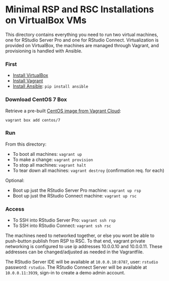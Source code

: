 # Minimal RSP and RSC Installations on VirtualBox VMs

This directory contains everything you need to run two virtual machines, one for RStudio Server Pro and one for RStudio Connect. Virtualization is provided on VirtualBox, the machines are managed through Vagrant, and provisioning is handled with Ansible.

### First

- [Install VirtualBox](https://www.virtualbox.org/)
- [Install Vagrant](https://www.vagrantup.com/downloads.html)
- [Install Ansible](https://docs.ansible.com/ansible/latest/installation_guide/intro_installation.html#installing-the-control-machine): `pip install ansible`

### Download CentOS 7 Box

Retrieve a pre-built [CentOS image from Vagrant Cloud](https://app.vagrantup.com/centos/boxes/7):

```
vagrant box add centos/7
```

### Run

From this directory:

- To boot all machines: `vagrant up`
- To make a change: `vagrant provision`
- To stop all machines: `vagrant halt`
- To tear down all machines: `vagrant destroy` (confirmation req. for each)

Optional:
- Boot up just the RStudio Server Pro machine: `vagrant up rsp`
- Boot up just the RStudio Connect machine: `vagrant up rsc`


### Access

- To SSH into RStudio Server Pro: `vagrant ssh rsp`
- To SSH into RStudio Connect: `vagrant ssh rsc`

The machines need to networked together, or else you wont be able to push-button publish from RSP to RSC. To that end, vagrant private networking is configured to use ip addresses 10.0.0.10 and 10.0.0.11. These addresses can be changed/adjusted as needed in the Vagrantfile.

The RStudio Server IDE will be available at `10.0.0.10:8787`, user: `rstudio` password: `rstudio`. The RStudio Connect Server will be available at `10.0.0.11:3939`, sign-in to create a demo admin account.
